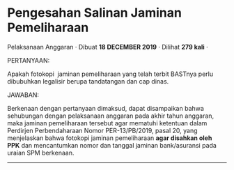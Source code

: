 Pengesahan Salinan Jaminan Pemeliharaan
=======================================

Pelaksanaan Anggaran · Dibuat **18 DECEMBER 2019** · Dilihat **279 kali** ·

PERTANYAAN:

Apakah fotokopi  jaminan pemeliharaan yang telah terbit BASTnya perlu dibubuhkan legalisir berupa tandatangan dan cap dinas.

JAWABAN:

Berkenaan dengan pertanyaan dimaksud, dapat disampaikan bahwa sehubungan dengan pelaksanaan anggaran pada akhir tahun anggaran, maka jaminan pemeliharaan tersebut agar mematuhi ketentuan dalam Perdirjen Perbendaharaan Nomor PER-13/PB/2019, pasal 20, yang menjelaskan bahwa fotokopi jaminan pemeliharaan **agar disahkan oleh PPK** dan mencantumkan nomor dan tanggal jaminan bank/asuransi pada uraian SPM berkenaan.  
  

  
  
  

* * *